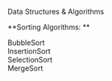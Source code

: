 Data Structures & Algorithms

**Sorting Algorithms: **
<br>

BubbleSort <br>
InsertionSort <br>
SelectionSort <br>
MergeSort <br>

